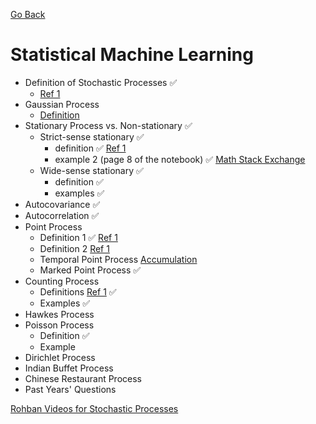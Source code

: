 [Go Back](https://github.com/arm-on/plan/blob/main/README.md)
# Statistical Machine Learning
- Definition of Stochastic Processes :white_check_mark:
    - [Ref 1](https://github.com/arm-on/plan/blob/main/materials/stochastic-process-definition.pdf)
- Gaussian Process
    - [Definition](https://www.youtube.com/watch?v=vU6AiEYED9E)
- Stationary Process vs. Non-stationary :white_check_mark:
    - Strict-sense stationary :white_check_mark:
        - definition :white_check_mark: [Ref 1](https://github.com/arm-on/plan/blob/main/materials/stochastic-process.pdf)
        - example 2 (page 8 of the notebook) :white_check_mark: [Math Stack Exchange](https://math.stackexchange.com/questions/4262404/proving-that-xt-ta-where-a-sim-mathrmuniform2-9-is-not-strict-sen)
    - Wide-sense stationary :white_check_mark:
        - definition :white_check_mark:
        - examples :white_check_mark:
- Autocovariance :white_check_mark:
- Autocorrelation :white_check_mark:
- Point Process
    - Definition 1 :white_check_mark: [Ref 1](https://github.com/arm-on/plan/blob/main/materials/point-process.pdf)
    - Definition 2 [Ref 1](https://hpaulkeeler.com/point-processes/)
    - Temporal Point Process [Accumulation](https://github.com/arm-on/plan/blob/main/temporal-point-process.md)
    - Marked Point Process :white_check_mark:
- Counting Process
    - Definitions [Ref 1](https://github.com/arm-on/plan/blob/main/materials/point-proc.pdf) :white_check_mark:
    - Examples :white_check_mark:
- Hawkes Process
- Poisson Process
    - Definition :white_check_mark:
    - Example
- Dirichlet Process
- Indian Buffet Process
- Chinese Restaurant Process
- Past Years' Questions


[Rohban Videos for Stochastic Processes](https://www.aparat.com/playlist/1007391)